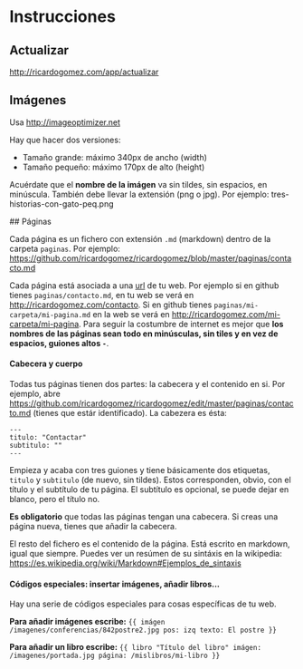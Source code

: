 # Instrucciones

## Actualizar

http://ricardogomez.com/app/actualizar

## Imágenes

Usa http://imageoptimizer.net

Hay que hacer dos versiones:

- Tamaño grande: máximo 340px de ancho (width)
- Tamaño pequeño: máximo 170px de alto (height)

Acuérdate que el **nombre de la imágen** va sin tildes, sin espacios, en minúscula. También debe llevar la extensión (png o jpg). Por ejemplo: tres-historias-con-gato-peq.png


## Páginas

Cada página es un fichero con extensión `.md` (markdown) dentro de la carpeta `paginas`. Por ejemplo: https://github.com/ricardogomez/ricardogomez/blob/master/paginas/contacto.md

Cada página está asociada a una [url](https://es.wikipedia.org/wiki/Localizador_de_recursos_uniforme) de tu web. Por ejemplo si en github tienes `paginas/contacto.md`, en tu web se verá en http://ricardogomez.com/contacto. Si en github tienes `paginas/mi-carpeta/mi-pagina.md` en la web se verá en http://ricardogomez.com/mi-carpeta/mi-pagina. Para seguir la costumbre de internet es mejor que __los nombres de las páginas sean todo en minúsculas, sin tiles y en vez de espacios, guiones altos `-`__.

#### Cabecera y cuerpo

Todas tus páginas tienen dos partes: la cabecera y el contenido en si. Por ejemplo, abre https://github.com/ricardogomez/ricardogomez/edit/master/paginas/contacto.md (tienes que estár identificado). La cabezera es ésta:

```
---
titulo: "Contactar"
subtitulo: ""
---
```

Empieza y acaba con tres guiones y tiene básicamente dos etiquetas, `titulo` y `subtitulo` (de nuevo, sin tildes). Estos corresponden, obvio, con el título y el subtítulo de tu página. El subtítulo es opcional, se puede dejar en blanco, pero el título no.

__Es obligatorio__ que todas las páginas tengan una cabecera. Si creas una página nueva, tienes que añadir la cabecera.

El resto del fichero es el contenido de la página. Está escrito en markdown, igual que siempre. Puedes ver un resúmen de su sintáxis en la wikipedia: https://es.wikipedia.org/wiki/Markdown#Ejemplos_de_sintaxis

#### Códigos especiales: insertar imágenes, añadir libros...

Hay una serie de códigos especiales para cosas específicas de tu web. 

__Para añadir imágenes escribe:__ `{{ imágen /imagenes/conferencias/842postre2.jpg pos: izq texto: El postre }}`

__Para añadir un libro escribe:__ `{{ libro "Título del libro" imágen: /imagenes/portada.jpg página: /mislibros/mi-libro }}`

